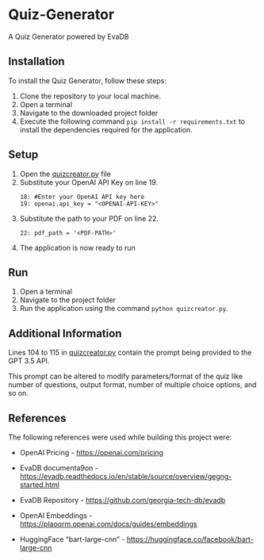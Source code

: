 # Quiz-Generator
A Quiz Generator powered by EvaDB

## Installation

To install the Quiz Generator, follow these steps:

1. Clone the repository to your local machine.
2. Open a terminal
3. Navigate to the downloaded project folder
4. Execute the following command `pip install -r requirements.txt` to install the dependencies required for the application.

## Setup
1. Open the [quizcreator.py](quizcreator.py) file
2. Substitute your OpenAI API Key on line 19.
   ```
   18: #Enter your OpenAI API key here
   19: openai.api_key = "<OPENAI-API-KEY>"
   ```
3. Substitute the path to your PDF on line 22.
    ```
    22: pdf_path = '<PDF-PATH>'
    ```
4. The application is now ready to run

## Run
1. Open a terminal
2. Navigate to the project folder
3. Run the application using the command `python quizcreator.py`.


## Additional Information

Lines 104 to 115 in [quizcreator.py](quizcreator.py) contain the prompt being provided to the GPT 3.5 API. 

This prompt can be altered to modify parameters/format of the quiz like number of questions, output format, number of multiple choice options, and so on. 

## References

The following references were used while building this project were:

- OpenAI Pricing - https://openai.com/pricing
  
- EvaDB documenta9on - https://evadb.readthedocs.io/en/stable/source/overview/gegng-started.html
  
- EvaDB Repository - https://github.com/georgia-tech-db/evadb
  
- OpenAI Embeddings - https://plaoorm.openai.com/docs/guides/embeddings
  
- HuggingFace “bart-large-cnn” - https://huggingface.co/facebook/bart-large-cnn